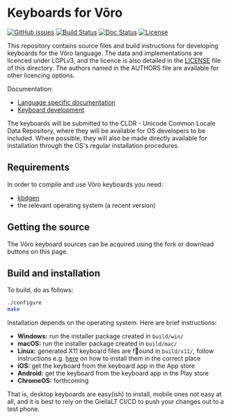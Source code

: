 # Keyboards for Võro

[![GitHub issues](https://img.shields.io/github/issues-raw/giellalt/keyboard-vro)](https://github.com/giellalt/keyboard-vro/issues)
[![Build Status](https://github.com/giellalt/keyboard-vro/workflows/Build%20Keyboards/badge.svg)](https://github.com/giellalt/keyboard-vro/actions)
[![Doc Status](https://github.com/giellalt/keyboard-vro/workflows/Build%20Docs/badge.svg)](https://github.com/giellalt/keyboard-vro/actions)
[![License](https://img.shields.io/github/license/giellalt/keyboard-vro)](https://github.com/giellalt/keyboard-vro/blob/main/LICENSE)

This repository contains source files and build instructions for
developing keyboards for the Võro language. The data and
implementations are licenced under LGPLv3, and the licence is
also detailed in the [LICENSE](LICENSE) file of this directory. The authors named
in the AUTHORS file are available for other licencing options.

Documentation:

- [Language specific documentation](https://giellalt.github.io/keyboard-vro)
- [Keyboard development](https://giellalt.github.io/keyboards/Overview.html)

The keyboards will be submitted to the CLDR - Unicode Common Locale Data
Repository, where they will be available for OS developers to be
included. Where possible, they will also be made directly available for
installation through the OS's regular installation procedures.

## Requirements

In order to compile and use Võro keyboards you need:

- [kbdgen](https://github.com/divvun/kbdgen)
- the relevant operating system (a recent version)

## Getting the source

The Võro keyboard sources can be acquired using the fork or download
buttons on this page.

## Build and installation

To build, do as follows:

```sh
./configure
make
```

Installation depends on the operating system. Here are brief instructions:

- __Windows:__ run the installer package created in `build/win/`
- __macOS:__ run the installer package created in `build/mac/`
- __Linux:__ generated X11 keyboard files are found in `build/x11/`, follow
  instructions e.g.
  [here](https://paulguerin.medium.com/install-an-additional-keyboard-layout-on-x11-58e53aaef1e4)
  on how to install them in the correct place
- __iOS:__ get the keyboard from the keyboard app in the App store
- __Android:__ get the keyboard from the keyboard app in the Play store
- __ChromeOS:__ forthcoming

That is, desktop keyboards are easy(ish) to install, mobile ones not easy at all,
and it is best to rely on the GiellaLT CI/CD to push your changes out to a test phone.
